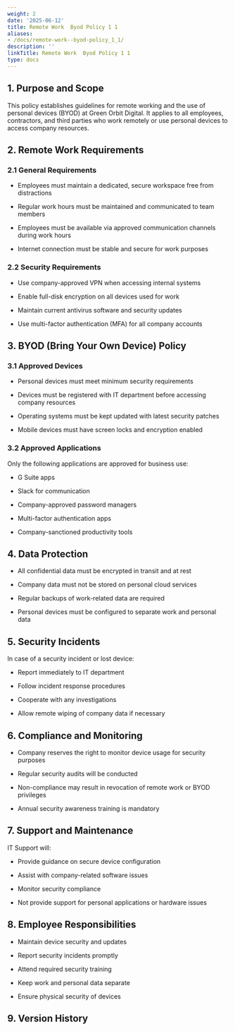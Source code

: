 ```yaml
---
weight: 2
date: '2025-06-12'
title: Remote Work  Byod Policy 1 1
aliases:
- /docs/remote-work--byod-policy_1_1/
description: ''
linkTitle: Remote Work  Byod Policy 1 1
type: docs
---
```


<!-- Unsupported block type: table_of_contents -->

## 1. Purpose and Scope

This policy establishes guidelines for remote working and the use of personal devices (BYOD) at Green Orbit Digital. It applies to all employees, contractors, and third parties who work remotely or use personal devices to access company resources.

## 2. Remote Work Requirements

### 2.1 General Requirements

- Employees must maintain a dedicated, secure workspace free from distractions

- Regular work hours must be maintained and communicated to team members

- Employees must be available via approved communication channels during work hours

- Internet connection must be stable and secure for work purposes

### 2.2 Security Requirements

- Use company-approved VPN when accessing internal systems

- Enable full-disk encryption on all devices used for work

- Maintain current antivirus software and security updates

- Use multi-factor authentication (MFA) for all company accounts

## 3. BYOD (Bring Your Own Device) Policy

### 3.1 Approved Devices

- Personal devices must meet minimum security requirements

- Devices must be registered with IT department before accessing company resources

- Operating systems must be kept updated with latest security patches

- Mobile devices must have screen locks and encryption enabled

### 3.2 Approved Applications

Only the following applications are approved for business use:

- G Suite apps

- Slack for communication

- Company-approved password managers

- Multi-factor authentication apps

- Company-sanctioned productivity tools

## 4. Data Protection

- All confidential data must be encrypted in transit and at rest

- Company data must not be stored on personal cloud services

- Regular backups of work-related data are required

- Personal devices must be configured to separate work and personal data

## 5. Security Incidents

In case of a security incident or lost device:

- Report immediately to IT department

- Follow incident response procedures

- Cooperate with any investigations

- Allow remote wiping of company data if necessary

## 6. Compliance and Monitoring

- Company reserves the right to monitor device usage for security purposes

- Regular security audits will be conducted

- Non-compliance may result in revocation of remote work or BYOD privileges

- Annual security awareness training is mandatory

## 7. Support and Maintenance

IT Support will:

- Provide guidance on secure device configuration

- Assist with company-related software issues

- Monitor security compliance

- Not provide support for personal applications or hardware issues

## 8. Employee Responsibilities

- Maintain device security and updates

- Report security incidents promptly

- Attend required security training

- Keep work and personal data separate

- Ensure physical security of devices

## 9. Version History

<!-- Unsupported block type: table -->